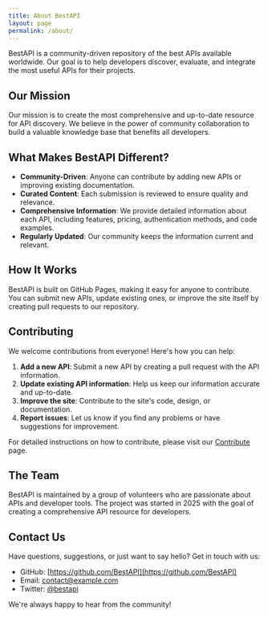 ```yaml
---
title: About BestAPI
layout: page
permalink: /about/
---
```


BestAPI is a community-driven repository of the best APIs available worldwide. Our goal is to help developers discover, evaluate, and integrate the most useful APIs for their projects.

## Our Mission

Our mission is to create the most comprehensive and up-to-date resource for API discovery. We believe in the power of community collaboration to build a valuable knowledge base that benefits all developers.

## What Makes BestAPI Different?

- **Community-Driven**: Anyone can contribute by adding new APIs or improving existing documentation.
- **Curated Content**: Each submission is reviewed to ensure quality and relevance.
- **Comprehensive Information**: We provide detailed information about each API, including features, pricing, authentication methods, and code examples.
- **Regularly Updated**: Our community keeps the information current and relevant.

## How It Works

BestAPI is built on GitHub Pages, making it easy for anyone to contribute. You can submit new APIs, update existing ones, or improve the site itself by creating pull requests to our repository.

## Contributing

We welcome contributions from everyone! Here's how you can help:

1. **Add a new API**: Submit a new API by creating a pull request with the API information.
2. **Update existing API information**: Help us keep our information accurate and up-to-date.
3. **Improve the site**: Contribute to the site's code, design, or documentation.
4. **Report issues**: Let us know if you find any problems or have suggestions for improvement.

For detailed instructions on how to contribute, please visit our [Contribute](/contribute/) page.

## The Team

BestAPI is maintained by a group of volunteers who are passionate about APIs and developer tools. The project was started in 2025 with the goal of creating a comprehensive API resource for developers.

## Contact Us

Have questions, suggestions, or just want to say hello? Get in touch with us:

- GitHub: [https://github.com/BestAPI](https://github.com/BestAPI)
- Email: contact@example.com
- Twitter: [@bestapi](https://twitter.com/bestapi)

We're always happy to hear from the community!